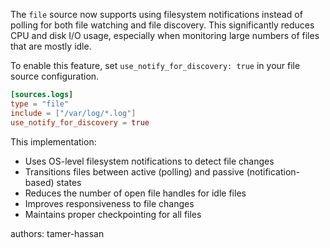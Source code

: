 The `file` source now supports using filesystem notifications instead of polling for both file watching and file discovery. This significantly reduces CPU and disk I/O usage, especially when monitoring large numbers of files that are mostly idle.

To enable this feature, set `use_notify_for_discovery: true` in your file source configuration.

```toml
[sources.logs]
type = "file"
include = ["/var/log/*.log"]
use_notify_for_discovery = true
```

This implementation:
- Uses OS-level filesystem notifications to detect file changes
- Transitions files between active (polling) and passive (notification-based) states
- Reduces the number of open file handles for idle files
- Improves responsiveness to file changes
- Maintains proper checkpointing for all files

authors: tamer-hassan

